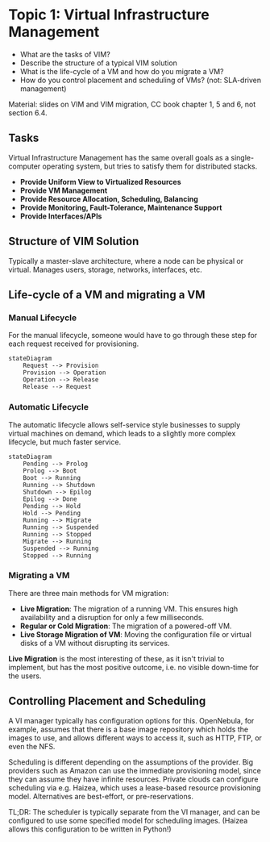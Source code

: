 # Topic 1: Virtual Infrastructure Management

* What are the tasks of VIM?
* Describe the structure of a typical VIM solution
* What is the life-cycle of a VM and how do you migrate a VM?
* How do you control placement and scheduling of VMs? (not: SLA-driven management)

Material: slides on VIM and VIM migration, CC book chapter 1, 5 and 6, not section 6.4.

## Tasks
Virtual Infrastructure Management has the same overall goals as a single-computer operating system, but tries to satisfy them for distributed stacks.

* **Provide Uniform View to Virtualized Resources**
* **Provide VM Management**
* **Provide Resource Allocation, Scheduling, Balancing**
* **Provide Monitoring, Fault-Tolerance, Maintenance Support**
* **Provide Interfaces/APIs**

## Structure of VIM Solution
Typically a master-slave architecture, where a node can be physical or virtual.
Manages users, storage, networks, interfaces, etc.

## Life-cycle of a VM and migrating a VM

### Manual Lifecycle
For the manual lifecycle, someone would have to go through these step for each request received for provisioning.

```mermaid
stateDiagram
    Request --> Provision
    Provision --> Operation
    Operation --> Release
    Release --> Request
```

### Automatic Lifecycle
The automatic lifecycle allows self-service style businesses to supply virtual machines on demand, which leads to a slightly more complex lifecycle, but much faster service.

```mermaid
stateDiagram
    Pending --> Prolog
    Prolog --> Boot
    Boot --> Running
    Running --> Shutdown
    Shutdown --> Epilog
    Epilog --> Done
    Pending --> Hold
    Hold --> Pending
    Running --> Migrate
    Running --> Suspended
    Running --> Stopped
    Migrate --> Running
    Suspended --> Running
    Stopped --> Running
```


### Migrating a VM
There are three main methods for VM migration:
* **Live Migration**: The migration of a running VM. This ensures high availability and a disruption for only a few milliseconds.
* **Regular or Cold Migration**: The migration of a powered-off VM.
* **Live Storage Migration of VM**: Moving the configuration file or virtual disks of a VM without disrupting its services.

**Live Migration** is the most interesting of these, as it isn't trivial to implement, but has the most positive outcome, i.e. no visible down-time for the users.


## Controlling Placement and Scheduling
A VI manager typically has configuration options for this. OpenNebula, for example, assumes that there is a base image repository which holds the images to use, and allows different ways to access it, such as HTTP, FTP, or even the NFS.

Scheduling is different depending on the assumptions of the provider.
Big providers such as Amazon can use the immediate provisioning model, since they can assume they have infinite resources.
Private clouds can configure scheduling via e.g. Haizea, which uses a lease-based resource provisioning model. Alternatives are best-effort, or pre-reservations.

TL;DR: The scheduler is typically separate from the VI manager, and can be configured to use some specified model for scheduling images. (Haizea allows this configuration to be written in Python!)
